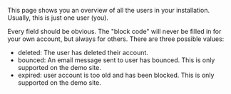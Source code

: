 This page shows you an overview of all the users in your installation. Usually, this is just one user (you).

Every field should be obvious. The "block code" will never be filled in for your own account, but always for others. There are three possible values:

- deleted: The user has deleted their account.
- bounced: An email message sent to user has bounced. This is only supported on the demo site.
- expired: user account is too old and has been blocked. This is only supported on the demo site.